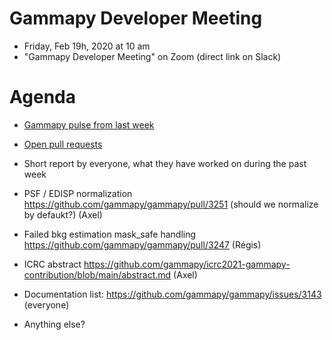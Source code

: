 # Gammapy Developer Meeting

* Friday, Feb 19h, 2020 at 10 am
* "Gammapy Developer Meeting" on Zoom (direct link on Slack)
# Agenda

* [Gammapy pulse from last week](https://github.com/gammapy/gammapy/pulse)
* [Open pull requests](https://github.com/gammapy/gammapy/pulls)
* Short report by everyone, what they have worked on during the past week 


* PSF / EDISP normalization https://github.com/gammapy/gammapy/pull/3251 (should we normalize by defaukt?) (Axel)
* Failed bkg estimation mask_safe handling https://github.com/gammapy/gammapy/pull/3247 (Régis)
* ICRC abstract https://github.com/gammapy/icrc2021-gammapy-contribution/blob/main/abstract.md (Axel)
* Documentation list: https://github.com/gammapy/gammapy/issues/3143 (everyone)
* Anything else?

